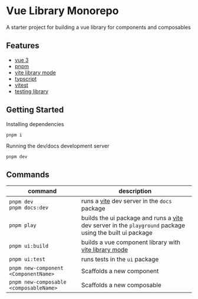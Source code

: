 # Vue Library Monorepo

A starter project for building a vue library for components and composables

## Features

- [vue 3](https://vuejs.org)
- [pnpm](https://pnpm.io)
- [vite library mode](https://vitejs.dev/guide/build.html#library-mode)
- [typscript](https://www.typescriptlang.org/)
- [vitest](https://vitest.dev)
- [testing library](https://testing-library.com/docs/vue-testing-library/intro/)

## Getting Started

Installing dependencies
```
pnpm i
```

Running the dev/docs development server
```
pnpm dev
```

## Commands

| command                                   | description                                                                                                                   |
| ----------------------------------------- | ----------------------------------------------------------------------------------------------------------------------------- |
| `pnpm dev` <br> `pnpm docs:dev`           | runs a [vite](https://vitejs.dev) dev server in the `docs` package                                                            |
| `pnpm play`                               | builds the ui package and runs a [vite](https://vitejs.dev) dev server in the `playground` package using the built ui package |
| `pnpm ui:build`                           | builds a vue component library with [vite library mode](https://vitejs.dev/guide/build.html#library-mode)                     |
| `pnpm ui:test`                            | runs tests in the `ui` package                                                                                                |
| `pnpm new-component <ComponentName>`      | Scaffolds a new component                                                                                                     |
| `pnpm new-composable <composableName>`    | Scaffolds a new composable                                                                                                    |
